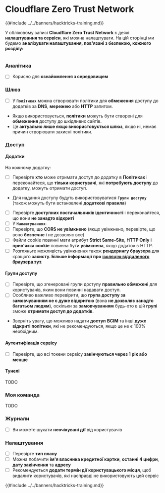 # Cloudflare Zero Trust Network

{{#include ../../banners/hacktricks-training.md}}

У обліковому записі **Cloudflare Zero Trust Network** є деякі **налаштування та сервіси**, які можна налаштувати. На цій сторінці ми будемо **аналізувати налаштування, пов'язані з безпекою, кожного розділу:**

<figure><img src="../../images/image (206).png" alt=""><figcaption></figcaption></figure>

### Аналітика

- [ ] Корисно для **ознайомлення з середовищем**

### **Шлюз**

- [ ] У **`Політиках`** можна створювати політики для **обмеження** доступу до додатків за **DNS**, **мережею** або **HTTP** запитом.
- Якщо використовується, **політики** можуть бути створені для **обмеження** доступу до шкідливих сайтів.
- Це **актуально лише якщо використовується шлюз**, якщо ні, немає причин створювати захисні політики.

### Доступ

#### Додатки

На кожному додатку:

- [ ] Перевірте **хто** може отримати доступ до додатку в **Політиках** і переконайтеся, що **тільки** **користувачі**, які **потребують доступу** до додатку, можуть отримати доступ.
- Для надання доступу будуть використовуватися **`Групи доступу`** (також можуть бути встановлені **додаткові правила**)
- [ ] Перевірте **доступних постачальників ідентичності** і переконайтеся, що вони **не занадто відкриті**
- [ ] У **`Налаштуваннях`**:
- [ ] Перевірте, що **CORS не увімкнено** (якщо увімкнено, перевірте, що воно **безпечне** і не дозволяє все)
- [ ] Файли cookie повинні мати атрибут **Strict Same-Site**, **HTTP Only** і **прив'язка cookie** повинна бути **увімкнена**, якщо додаток є HTTP.
- [ ] Розгляньте можливість увімкнення також **рендерингу браузера** для кращого **захисту. Більше інформації про** [**ізоляцію віддаленого браузера тут**](https://blog.cloudflare.com/cloudflare-and-remote-browser-isolation/)**.**

#### **Групи доступу**

- [ ] Перевірте, що згенеровані групи доступу **правильно обмежені** для користувачів, яким вони повинні надавати доступ.
- [ ] Особливо важливо перевірити, що **група доступу за замовчуванням не є дуже відкритою** (вона **не дозволяє занадто багатьом людям**), оскільки за **замовчуванням** будь-хто в цій **групі** зможе **отримати доступ до додатків**.
- Зверніть увагу, що можливо надати **доступ** **ВСІМ** та інші **дуже відкриті політики**, які не рекомендуються, якщо це не є 100% необхідним.

#### Аутентифікація сервісу

- [ ] Перевірте, що всі токени сервісу **закінчуються через 1 рік або менше**

#### Тунелі

TODO

### Моя команда

TODO

### Журнали

- [ ] Ви можете шукати **неочікувані дії** від користувачів

### Налаштування

- [ ] Перевірте **тип плану**
- [ ] Можна побачити **ім'я власника кредитної картки**, **останні 4 цифри**, **дату закінчення** та **адресу**
- [ ] Рекомендується **додати термін дії користувацького місця**, щоб видалити користувачів, які насправді не використовують цей сервіс

{{#include ../../banners/hacktricks-training.md}}
